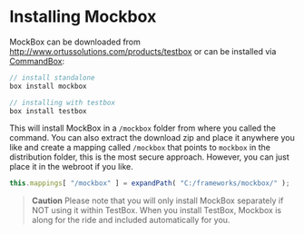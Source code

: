# Installing Mockbox

MockBox can be downloaded from http://www.ortussolutions.com/products/testbox or can be installed via [CommandBox](http://www.ortussolutions.com/products/commandbox):

```javascript
// install standalone
box install mockbox

// installing with testbox
box install testbox
```

This will install MockBox in a `/mockbox` folder from where you called the command. You can also extract the download zip and place it anywhere you like and create a mapping called `/mockbox` that points to `mockbox` in the distribution folder, this is the most secure approach. However, you can just place it in the webroot if you like.

```javascript
this.mappings[ "/mockbox" ] = expandPath( "C:/frameworks/mockbox/" );
```

> **Caution** Please note that you will only install MockBox separately if NOT using it within TestBox.  When you install TestBox, Mockbox is along for the ride and included automatically for you.
